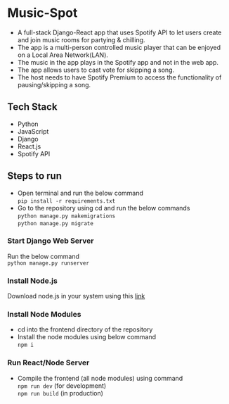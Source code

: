 # Music-Spot
- A full-stack Django-React app that uses Spotify API to let users create and join music rooms for partying &amp; chilling.
- The app is a multi-person controlled music player that can be enjoyed on a Local Area Network(LAN).
- The music in the app plays in the Spotify app and not in the web app.
- The app allows users to cast vote for skipping a song.
- The host needs to have Spotify Premium to access the functionality of pausing/skipping a song.

## Tech Stack
- Python
- JavaScript
- Django
- React.js
- Spotify API

## Steps to run
- Open terminal and run the below command<br>
`pip install -r requirements.txt`
- Go to the repository using cd and run the below commands<br>
`python manage.py makemigrations`<br>
`python manage.py migrate`

### Start Django Web Server
Run the below command<br>
`python manage.py runserver`

### Install Node.js
Download node.js in your system using this [link](https://nodejs.org/en/download/)

### Install Node Modules
- cd into the frontend directory of the repository
- Install the node modules using below command<br>
`npm i`

### Run React/Node Server
- Compile the frontend (all node modules) using command<br>
`npm run dev` (for development)<br>
`npm run build` (in production)
